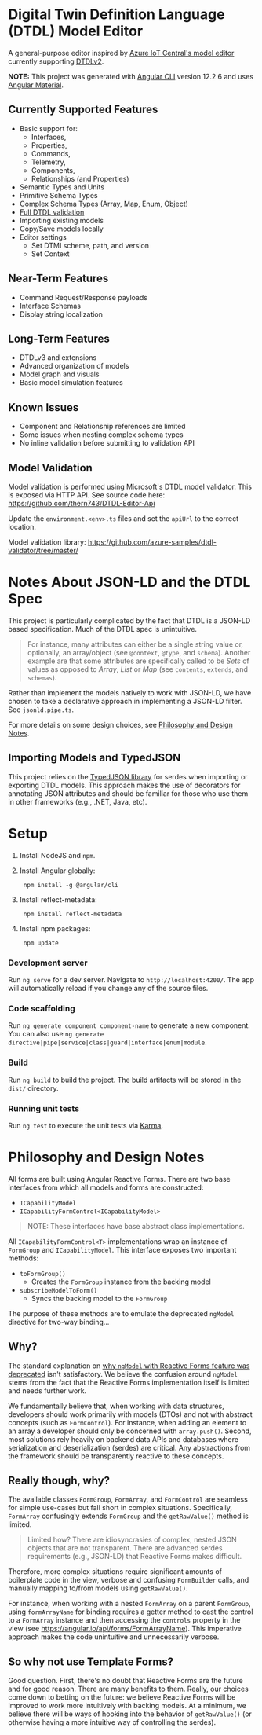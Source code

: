 # Digital Twin Definition Language (DTDL) Model Editor

A general-purpose editor inspired by [Azure IoT Central's model editor](https://docs.microsoft.com/en-us/azure/iot-central/core/howto-set-up-template) currently supporting [DTDLv2](https://github.com/Azure/opendigitaltwins-dtdl/blob/master/DTDL/v2/dtdlv2.md).

**NOTE:** This project was generated with [Angular CLI](https://github.com/angular/angular-cli) version 12.2.6 and uses [Angular Material](https://material.angular.io/).

## Currently Supported Features
* Basic support for:
  * Interfaces,
  * Properties,
  * Commands,
  * Telemetry,
  * Components,
  * Relationships (and Properties)
* Semantic Types and Units
* Primitive Schema Types
* Complex Schema Types (Array, Map, Enum, Object)
* [Full DTDL validation](#model-validation)
* Importing existing models
* Copy/Save models locally
* Editor settings
  * Set DTMI scheme, path, and version 
  * Set Context

## Near-Term Features
* Command Request/Response payloads
* Interface Schemas
* Display string localization

## Long-Term Features
* DTDLv3 and extensions
* Advanced organization of models
* Model graph and visuals
* Basic model simulation features

## Known Issues
* Component and Relationship references are limited
* Some issues when nesting complex schema types
* No inline validation before submitting to validation API

## Model Validation

Model validation is performed using Microsoft's DTDL model validator. This is exposed via HTTP API. See source code here: https://github.com/thern743/DTDL-Editor-Api
  
Update the `environment.<env>.ts` files and set the `apiUrl` to the correct location. 

Model validation library:  https://github.com/azure-samples/dtdl-validator/tree/master/

# Notes About JSON-LD and the DTDL Spec

This project is particularly complicated by the fact that DTDL is a JSON-LD based specification. Much of the DTDL spec is unintuitive.

> For instance, many attributes can either be a single string value or, optionally, an array/object (see `@context`,  `@type`, and `schema`). Another example are that some attributes are specifically called to be *Sets* of values as opposed to *Array*, *List* or *Map* (see `contents`, `extends`, and `schemas`).

Rather than implement the models natively to work with JSON-LD, we have chosen to take a declarative approach in implementing a JSON-LD filter. See `jsonld.pipe.ts`.

For more details on some design choices, see [Philosophy and Design Notes](#philosophy-and-design-notes).

## Importing Models and TypedJSON

This project relies on the [TypedJSON library](https://github.com/JohnWeisz/TypedJSON) for serdes when importing or exporting DTDL models. This approach makes the use of decorators for annotating JSON attributes and should be familiar for those who use them in other frameworks (e.g., .NET, Java, etc).

# Setup

1. Install NodeJS and `npm`.

2. Install Angular globally:

        npm install -g @angular/cli

3. Install reflect-metadata:

        npm install reflect-metadata

4. Install npm packages:

        npm update

### Development server

Run `ng serve` for a dev server. Navigate to `http://localhost:4200/`. The app will automatically reload if you change any of the source files.

### Code scaffolding

Run `ng generate component component-name` to generate a new component. You can also use `ng generate directive|pipe|service|class|guard|interface|enum|module`.

### Build

Run `ng build` to build the project. The build artifacts will be stored in the `dist/` directory.

### Running unit tests

Run `ng test` to execute the unit tests via [Karma](https://karma-runner.github.io).

# Philosophy and Design Notes

All forms are built using Angular Reactive Forms. There are two base interfaces from which all models and forms are constructed:

* `ICapabilityModel`
* `ICapabilityFormControl<ICapabilityModel>`

> NOTE: These interfaces have base abstract class implementations.

All `ICapabilityFormControl<T>` implementations wrap an instance of `FormGroup` and `ICapabilityModel`. This interface exposes two important methods:

* `toFormGroup()`
  - Creates the `FormGroup` instance from the backing model
* `subscribeModelToForm()`
  - Syncs the backing model to the `FormGroup`


The purpose of these methods are to emulate the deprecated `ngModel` directive for two-way binding...

## Why? 

The standard explanation on [why `ngModel` with Reactive Forms feature was deprecated](https://angular.io/guide/deprecations#ngmodel-with-reactive-forms) isn't satisfactory. We believe the confusion around `ngModel` stems from the fact that the Reactive Forms implementation itself is limited and needs further work. 

We fundamentally believe that, when working with data structures, developers should work primarily with models (DTOs) and not with abstract concepts (such as `FormControl`). For instance, when adding an element to an array a developer should only be concerned with `array.push()`. Second, most solutions rely heavily on backend data APIs and databases where serialization and deserialization (serdes) are critical. Any abstractions from the framework should be transparently reactive to these concepts.

## Really though, why?

The available classes `FormGroup`, `FormArray`, and `FormControl` are seamless for simple use-cases but fall short in complex situations. Specifically, `FormArray` confusingly extends `FormGroup` and the `getRawValue()` method is limited. 

> Limited how? There are idiosyncrasies of complex, nested JSON objects that are not transparent. There are advanced serdes requirements (e.g., JSON-LD) that Reactive Forms makes difficult.

Therefore, more complex situations require significant amounts of boilerplate code in the view, verbose and confusing `FormBuilder` calls, and manually mapping to/from models using `getRawValue()`. 

For instance, when working with a nested `FormArray` on a parent `FormGroup`, using `formArrayName` for binding requires a getter method to cast the control to a `FormArray` instance and then accessing the `controls` property in the view (see https://angular.io/api/forms/FormArrayName). This imperative approach makes the code unintuitive and unnecessarily verbose.

## So why not use Template Forms? 

Good question. First, there's no doubt that Reactive Forms are the future and for good reason. There are many benefits to them. Really, our choices come down to betting on the future: we believe Reactive Forms will be improved to work more intuitively with backing models. At a minimum, we believe there will be ways of hooking into the behavior of `getRawValue()` (or otherwise having a more intuitive way of controlling the serdes).

